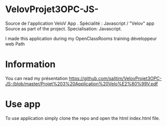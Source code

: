 # VelovProjet3OPC-JS-
Source de l'application VeloV App . Spécialité : Javascript / "Velov" app Source as part of the  project. Specialisation: Javascript.

I made this application during my OpenClassRooms training développeur web Path

# Information
You can read my présentation 
https://github.com/salitim/VelovProjet3OPC-JS-/blob/master/Projet%203%20Application%20Velo%E2%80%99V.pdf

# Use app
To use application simply clone the repo and open the html index.html file.
